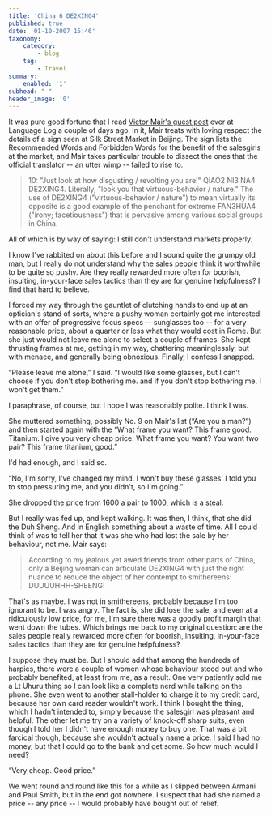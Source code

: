 ```yaml
---
title: 'China 6 DE2XING4'
published: true
date: '01-10-2007 15:46'
taxonomy:
    category:
        - blog
    tag:
        - Travel
summary:
    enabled: '1'
subhead: " "
header_image: '0'
---
```


It was pure good fortune that I read [Victor Mair's guest post](http://itre.cis.upenn.edu/~myl/languagelog/archives/004967.html) over at Language Log a couple of days ago. In it, Mair treats with loving respect the details of a sign seen at Silk Street Market in Beijing. The sign lists the Recommended Words and Forbidden Words for the benefit of the salesgirls at the market, and Mair takes particular trouble to dissect the ones that the official translator -- an utter wimp -- failed to rise to.

> 10: "Just look at how disgusting / revolting you are!" QIAO2 NI3 NA4 DE2XING4. Literally, "look you that virtuous-behavior / nature." The use of DE2XING4 ("virtuous-behavior / nature") to mean virtually its opposite is a good example of the penchant for extreme FAN3HUA4 ("irony; facetiousness") that is pervasive among various social groups in China.

All of which is by way of saying: I still don't understand markets properly.

I know I've rabbited on about this before and I sound quite the grumpy old man, but I really do not understand why the sales people think it worthwhile to be quite so pushy. Are they really rewarded more often for boorish, insulting, in-your-face sales tactics than they are for genuine helpfulness? I find that hard to believe.

I forced my way through the gauntlet of clutching hands to end up at an optician's stand of sorts, where a pushy woman certainly got me interested with an offer of progressive focus specs -- sunglasses too -- for a very reasonable price, about a quarter or less what they would cost in Rome. But she just would not leave me alone to select a couple of frames. She kept thrusting frames at me, getting in my way, chattering meaninglessly, but with menace, and generally being obnoxious. Finally, I confess I snapped.

“Please leave me alone,” I said. “I would like some glasses, but I can't choose if you don't stop bothering me. and if you don't stop bothering me, I won't get them.”

I paraphrase, of course, but I hope I was reasonably polite. I think I was.

She muttered something, possibly No. 9 on Mair's list (“Are you a man?”) and then started again with the “What frame you want? This frame good. Titanium. I give you very cheap price. What frame you want? You want two pair? This frame titanium, good.”

I'd had enough, and I said so.

“No, I'm sorry, I've changed my mind. I won't buy these glasses. I told you to stop pressuring me, and you didn't, so I'm going.”

She dropped the price from 1600 a pair to 1000, which is a steal.

But I really was fed up, and kept walking. It was then, I think, that she did the Duh Sheng. And in English something about a waste of time. All I could think of was to tell her that it was she who had lost the sale by her behaviour, not me. Mair says:

> According to my jealous yet awed friends from other parts of China, only a Beijing woman can articulate DE2XING4 with just the right nuance to reduce the object of her contempt to smithereens: DUUUUHHH-SHEENG!

That's as maybe. I was not in smithereens, probably because I'm too ignorant to be. I was angry. The fact is, she did lose the sale, and even at a ridiculously low price, for me, I'm sure there was a goodly profit margin that went down the tubes. Which brings me back to my original question: are the sales people really rewarded more often for boorish, insulting, in-your-face sales tactics than they are for genuine helpfulness?

I suppose they must be. But I should add that among the hundreds of harpies, there were a couple of women whose behaviour stood out and who probably benefited, at least from me, as a result. One very patiently sold me a Lt Uhuru thing so I can look like a complete nerd while talking on the phone. She even went to another stall-holder to charge it to my credit card, because her own card reader wouldn't work. I think I bought the thing, which I hadn't intended to, simply because the salesgirl was pleasant and helpful. The other let me try on a variety of knock-off sharp suits, even though I told her I didn't have enough money to buy one. That was a bit farcical though, because she wouldn't actually name a price. I said I had no money, but that I could go to the bank and get some. So how much would I need? 

“Very cheap. Good price.”

We went round and round like this for a while as I slipped between Armani and Paul Smith, but in the end got nowhere. I suspect that had she named a price -- any price -- I would probably have bought out of relief.
